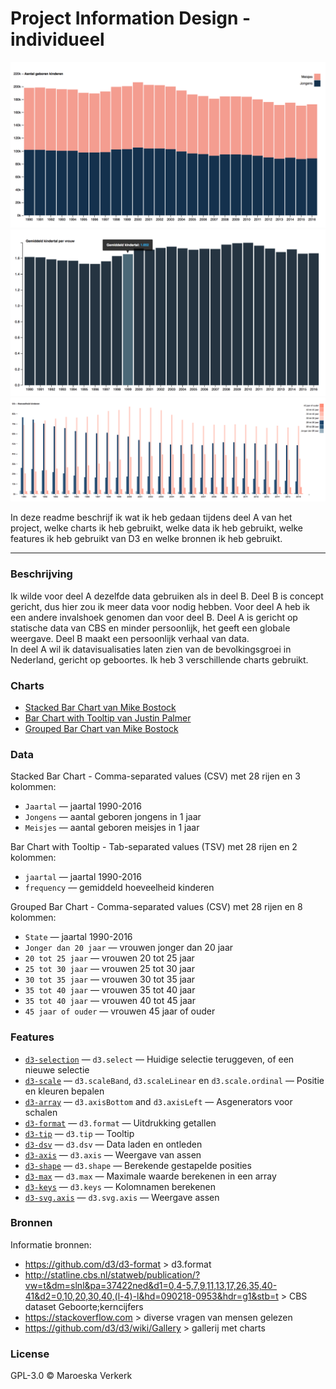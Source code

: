 # Project Information Design - individueel

![](https://github.com/maroeska/informationdesign/blob/master/chart1.png)
![](https://github.com/maroeska/informationdesign/blob/master/chart2.png)
![](https://github.com/maroeska/informationdesign/blob/master/chart3.png)

In deze readme beschrijf ik wat ik heb gedaan tijdens deel A van het project, welke charts ik heb gebruikt, welke data ik heb gebruikt, welke features ik heb gebruikt van D3 en welke bronnen ik heb gebruikt.

___

### Beschrijving

Ik wilde voor deel A dezelfde data gebruiken als in deel B. Deel B is concept gericht, dus hier zou ik meer data voor nodig hebben. Voor deel A heb ik een andere invalshoek genomen dan voor deel B. Deel A is gericht op statische data van CBS en minder persoonlijk, het geeft een globale weergave. Deel B maakt een persoonlijk verhaal van data.<br>
In deel A wil ik datavisualisaties laten zien van de bevolkingsgroei in Nederland, gericht op geboortes. Ik heb 3 verschillende charts gebruikt.

### Charts
* [Stacked Bar Chart van Mike Bostock](https://bl.ocks.org/mbostock/3886208)
* [Bar Chart with Tooltip van Justin Palmer](http://bl.ocks.org/Caged/6476579)
* [Grouped Bar Chart van Mike Bostock](https://bl.ocks.org/mbostock/3887051)

### Data
Stacked Bar Chart - Comma-separated values (CSV) met 28 rijen en 3 kolommen:
*   `Jaartal` — jaartal 1990-2016
*   `Jongens` — aantal geboren jongens in 1 jaar
*   `Meisjes` — aantal geboren meisjes in 1 jaar

Bar Chart with Tooltip - Tab-separated values (TSV) met 28 rijen en 2 kolommen:
*   `jaartal` — jaartal 1990-2016
*   `frequency` — gemiddeld hoeveelheid kinderen

Grouped Bar Chart - Comma-separated values (CSV) met 28 rijen en 8 kolommen:
*   `State` — jaartal 1990-2016
*   `Jonger dan 20 jaar` — vrouwen jonger dan 20 jaar
*   `20 tot 25 jaar` — vrouwen 20 tot 25 jaar
*   `25 tot 30 jaar` — vrouwen 25 tot 30 jaar
*   `30 tot 35 jaar` — vrouwen 30 tot 35 jaar
*   `35 tot 40 jaar` — vrouwen 35 tot 40 jaar
*   `35 tot 40 jaar` — vrouwen 40 tot 45 jaar
*   `45 jaar of ouder` — vrouwen 45 jaar of ouder

### Features

*   [`d3-selection`](https://github.com/d3/d3-selection#api-reference)
    — `d3.select`
    — Huidige selectie teruggeven, of een nieuwe selectie
*   [`d3-scale`](https://github.com/d3/d3-scale#api-reference)
    — `d3.scaleBand`, `d3.scaleLinear` en `d3.scale.ordinal` 
    — Positie en kleuren bepalen
*   [`d3-array`](https://github.com/d3/d3-axis#api-reference)
    — `d3.axisBottom` and `d3.axisLeft`
    — Asgenerators voor schalen
*   [`d3-format`](https://github.com/d3/d3-format#api-reference) 
    — `d3.format`
    — Uitdrukking getallen
*   [`d3-tip`](https://github.com/caged/d3-tip) 
    — `d3.tip`
    — Tooltip
*   [`d3-dsv`](https://github.com/d3/d3-dsv) 
    — `d3.dsv`
    — Data laden en ontleden
*   [`d3-axis`](https://github.com/d3/d3-axis) 
    — `d3.axis`
    — Weergave van assen
*   [`d3-shape`](https://github.com/d3/d3-shape) 
    — `d3.shape`
    — Berekende gestapelde posities
*   [`d3-max`](https://github.com/d3/d3-array/blob/master/README.md#max) 
    — `d3.max`
    — Maximale waarde berekenen in een array
*   [`d3-keys`](https://github.com/d3/d3-collection/blob/master/README.md#keys) 
    — `d3.keys`
    — Kolomnamen berekenen
*   [`d3-svg.axis`](https://github.com/d3/d3-axis) 
    — `d3.svg.axis`
    — Weergave assen   
        
### Bronnen    

Informatie bronnen:

* https://github.com/d3/d3-format > d3.format<br>
* http://statline.cbs.nl/statweb/publication/?vw=t&dm=slnl&pa=37422ned&d1=0,4-5,7,9,11,13,17,26,35,40-41&d2=0,10,20,30,40,(l-4)-l&hd=090218-0953&hdr=g1&stb=t > CBS dataset Geboorte;kerncijfers<br>
* https://stackoverflow.com > diverse vragen van mensen gelezen<br>
* https://github.com/d3/d3/wiki/Gallery > gallerij met charts

### License

GPL-3.0 © Maroeska Verkerk










